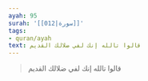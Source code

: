 ```yaml
---
ayah: 95
surah: '[[012|سورة]]'
tags:
- quran/ayah
text: قالوا تالله إنك لفي ضلالك القديم
---
```

> قالوا تالله إنك لفي ضلالك القديم
